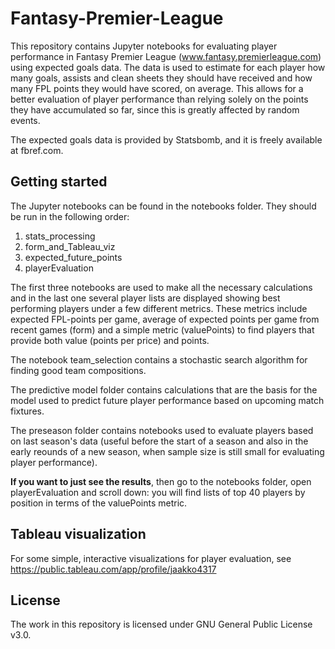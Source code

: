 # Fantasy-Premier-League

This repository contains Jupyter notebooks for evaluating player performance in Fantasy Premier League (www.fantasy.premierleague.com) using expected goals data. The data is used to estimate for each player how many goals, assists and clean sheets they should have received and how many FPL points they would have scored, on average. This allows for a better evaluation of player performance than relying solely on the points they have accumulated so far, since this is greatly affected by random events.

The expected goals data is provided by Statsbomb, and it is freely available at fbref.com.

## Getting started

The Jupyter notebooks can be found in the notebooks folder. They should be run in the following order: 

1. stats_processing
2. form_and_Tableau_viz
3. expected_future_points
4. playerEvaluation

The first three notebooks are used to make all the necessary calculations and in the last one several player lists are displayed showing best performing players under a few different metrics. These metrics include expected FPL-points per game, average of expected points per game from recent games (form) and a simple metric (valuePoints) to find players that provide both value (points per price) and points.  

The notebook team_selection contains a stochastic search algorithm for finding good team compositions.  

The predictive model folder contains calculations that are the basis for the model used to predict future player performance based on upcoming match fixtures.

The preseason folder contains notebooks used to evaluate players based on last season's data (useful before the start of a season and also in the early reounds of a new season, when sample size is still small for evaluating player performance).

**If you want to just see the results**, then go to the notebooks folder, open playerEvaluation and scroll down: you will find lists of top 40 players by position in terms of the valuePoints metric.

## Tableau visualization

For some simple, interactive visualizations for player evaluation, see 
https://public.tableau.com/app/profile/jaakko4317

## License

The work in this repository is licensed under GNU General Public License v3.0.
